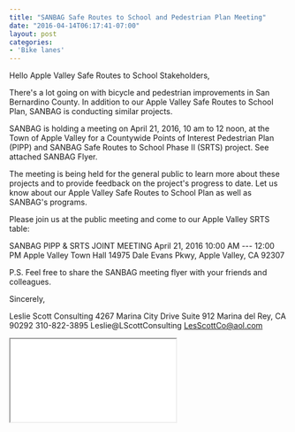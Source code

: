 ```yaml
---
title: "SANBAG Safe Routes to School and Pedestrian Plan Meeting"
date: "2016-04-14T06:17:41-07:00"
layout: post
categories:
- 'Bike lanes'
---
```


Hello Apple Valley Safe Routes to School Stakeholders,

There's a lot going on with bicycle and pedestrian improvements in San Bernardino County. In addition to our Apple Valley Safe Routes to School Plan, SANBAG is conducting similar projects.

SANBAG is holding a meeting on April 21, 2016, 10 am to 12 noon, at the Town of Apple Valley for a Countywide Points of Interest Pedestrian Plan (PIPP) and SANBAG Safe Routes to School Phase II (SRTS) project. See attached SANBAG Flyer.

The meeting is being held for the general public to learn more about these projects and to provide feedback on the project's progress to date. Let us know about our Apple Valley Safe Routes to School Plan as well as SANBAG's programs.

Please join us at the public meeting and come to our Apple Valley SRTS table:

SANBAG PIPP &amp; SRTS JOINT MEETING
April 21, 2016
10:00 AM --- 12:00 PM
Apple Valley Town Hall
14975 Dale Evans Pkwy, Apple Valley, CA 92307

P.S. Feel free to share the SANBAG meeting flyer with your friends and colleagues.

Sincerely,

Leslie Scott Consulting
4267 Marina City Drive
Suite 912
Marina del Rey, CA 90292
310-822-3895
Leslie@LScottConsulting
LesScottCo@aol.com

<iframe class="pdf" src="/assets/pdf/20160414-SanBAG-PIPP-SRTS-Meeting.pdf"></iframe>

